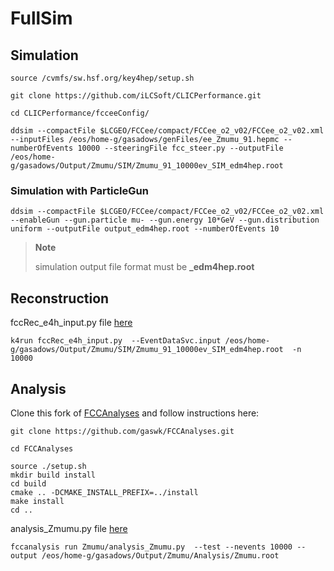 # FullSim

## Simulation

```
source /cvmfs/sw.hsf.org/key4hep/setup.sh

git clone https://github.com/iLCSoft/CLICPerformance.git

cd CLICPerformance/fcceeConfig/
```

```
ddsim --compactFile $LCGEO/FCCee/compact/FCCee_o2_v02/FCCee_o2_v02.xml --inputFiles /eos/home-g/gasadows/genFiles/ee_Zmumu_91.hepmc --numberOfEvents 10000 --steeringFile fcc_steer.py --outputFile /eos/home-g/gasadows/Output/Zmumu/SIM/Zmumu_91_10000ev_SIM_edm4hep.root
```

### Simulation with ParticleGun

```
ddsim --compactFile $LCGEO/FCCee/compact/FCCee_o2_v02/FCCee_o2_v02.xml --enableGun --gun.particle mu- --gun.energy 10*GeV --gun.distribution uniform --outputFile output_edm4hep.root --numberOfEvents 10
```


> **Note**
> 
> simulation output file format must be **_edm4hep.root**

## Reconstruction

fccRec_e4h_input.py file [here](https://github.com/gaswk/FullSim/blob/main/fccRec_e4h_input.py)

```
k4run fccRec_e4h_input.py  --EventDataSvc.input /eos/home-g/gasadows/Output/Zmumu/SIM/Zmumu_91_10000ev_SIM_edm4hep.root  -n 10000

```

## Analysis
Clone this fork of [FCCAnalyses](https://github.com/gaswk/FCCAnalyses) and follow instructions here:

```
git clone https://github.com/gaswk/FCCAnalyses.git

cd FCCAnalyses

source ./setup.sh
mkdir build install
cd build
cmake .. -DCMAKE_INSTALL_PREFIX=../install
make install
cd ..
```

analysis_Zmumu.py file [here](https://github.com/gaswk/FullSim/blob/main/analysis_Zmumu.py)

```
fccanalysis run Zmumu/analysis_Zmumu.py  --test --nevents 10000 --output /eos/home-g/gasadows/Output/Zmumu/Analysis/Zmumu.root
```
